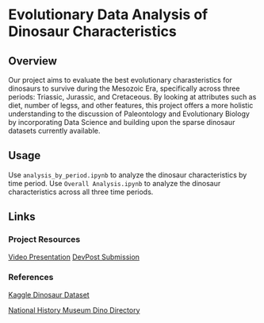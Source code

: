 # Evolutionary Data Analysis of Dinosaur Characteristics
## Overview
Our project aims to evaluate the best evolutionary charasteristics for dinosaurs to survive during the Mesozoic Era, specifically across three periods: Triassic, Jurassic, and Cretaceous. By looking at attributes such as diet, number of legss, and other features, this project offers a more holistic understanding to the discussion of Paleontology and Evolutionary Biology by incorporating Data Science and building upon the sparse dinosaur datasets currently available.

## Usage
Use `analysis_by_period.ipynb` to analyze the dinosaur characteristics by time period. Use `Overall Analysis.ipynb` to analyze the dinosaur characteristics across all three time periods.

## Links
### Project Resources
[Video Presentation]()
[DevPost Submission]()

### References
[Kaggle Dinosaur Dataset](https://www.kaggle.com/datasets/kjanjua/jurassic-park-the-exhaustive-dinosaur-dataset)

[National History Museum Dino Directory](https://www.nhm.ac.uk/discover/dino-directory.html)
